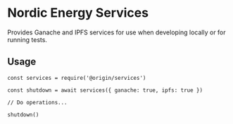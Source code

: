 # Nordic Energy Services

Provides Ganache and IPFS services for use when developing locally or for running tests.

## Usage

    const services = require('@origin/services')

    const shutdown = await services({ ganache: true, ipfs: true })

    // Do operations...

    shutdown()
